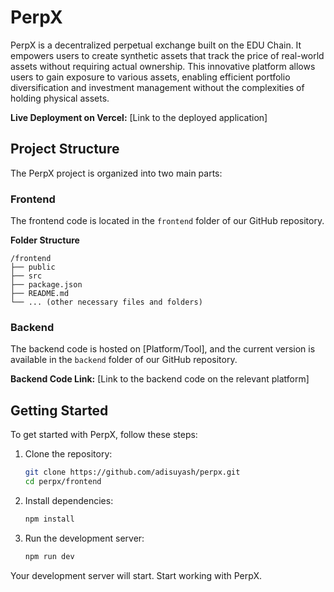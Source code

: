 # PerpX

PerpX is a decentralized perpetual exchange built on the EDU Chain. It empowers users to create synthetic assets that track the price of real-world assets without requiring actual ownership. This innovative platform allows users to gain exposure to various assets, enabling efficient portfolio diversification and investment management without the complexities of holding physical assets.

**Live Deployment on Vercel:** [Link to the deployed application]

## Project Structure

The PerpX project is organized into two main parts:

### Frontend

The frontend code is located in the `frontend` folder of our GitHub repository.

**Folder Structure**

```plaintext
/frontend 
├── public 
├── src 
├── package.json 
├── README.md 
└── ... (other necessary files and folders)
```

### Backend

The backend code is hosted on [Platform/Tool], and the current version is available in the `backend` folder of our GitHub repository.

**Backend Code Link:** [Link to the backend code on the relevant platform]

## Getting Started

To get started with PerpX, follow these steps:

1. Clone the repository:
    ```bash
    git clone https://github.com/adisuyash/perpx.git
    cd perpx/frontend
    ```

2. Install dependencies:
    ```bash
    npm install
    ```

3. Run the development server:
    ```bash
    npm run dev
    ```

Your development server will start. Start working with PerpX.